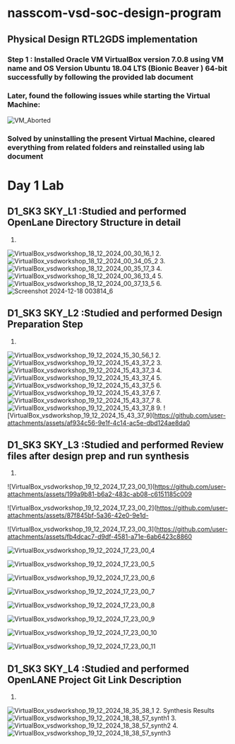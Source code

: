 # nasscom-vsd-soc-design-program
## Physical Design RTL2GDS implementation 
### Step 1 : Installed Oracle VM VirtualBox version 7.0.8 using VM name and OS Version Ubuntu 18.04 LTS (Bionic Beaver ) 64-bit successfully by following the provided lab document
### Later, found the following issues while starting the Virtual Machine:
![VM_Aborted](https://github.com/user-attachments/assets/64cf09ea-8edb-4f70-aad4-8de1a18f39f6)
### Solved by uninstalling the present Virtual Machine, cleared everything from related folders and reinstalled using lab document

# Day 1 Lab 
## D1_SK3 SKY_L1 :Studied and performed OpenLane Directory Structure in detail
1.
![VirtualBox_vsdworkshop_18_12_2024_00_30_16_1](https://github.com/user-attachments/assets/79f575ff-f907-41c3-bfd0-9888755c69d4) 
2.
![VirtualBox_vsdworkshop_18_12_2024_00_34_05_2](https://github.com/user-attachments/assets/eae4ab0b-1c88-4991-9825-1bb3b0a94866)
3.
![VirtualBox_vsdworkshop_18_12_2024_00_35_17_3](https://github.com/user-attachments/assets/98127662-457b-4e72-acfe-dd456e48dc4d)
4.
![VirtualBox_vsdworkshop_18_12_2024_00_36_13_4](https://github.com/user-attachments/assets/9691ae81-50a3-4c09-baf5-b905d32d563b)
5.
![VirtualBox_vsdworkshop_18_12_2024_00_37_13_5](https://github.com/user-attachments/assets/87bdb362-7daa-434b-80bb-874d08e3bcf3)
6.
![Screenshot 2024-12-18 003814_6](https://github.com/user-attachments/assets/f8d3dd32-6e5a-4766-b0af-75ba3a23df18)

## D1_SK3 SKY_L2 :Studied and performed Design Preparation Step
1.
![VirtualBox_vsdworkshop_19_12_2024_15_30_56_1](https://github.com/user-attachments/assets/4a149e92-ea37-47f1-9a75-007efdae8f9b)
2.
![VirtualBox_vsdworkshop_19_12_2024_15_43_37_2](https://github.com/user-attachments/assets/9aa03f4a-4c07-4806-ae55-7699803cf9c3)
3.  
![VirtualBox_vsdworkshop_19_12_2024_15_43_37_3](https://github.com/user-attachments/assets/6329ceec-ccfe-4b1c-b32b-bbf5aabb3372)
4.   
![VirtualBox_vsdworkshop_19_12_2024_15_43_37_4](https://github.com/user-attachments/assets/c2d60cd8-be90-422f-a582-157a8c1d5fa2)
5.
![VirtualBox_vsdworkshop_19_12_2024_15_43_37_5](https://github.com/user-attachments/assets/e6219273-0edf-48b9-ad3a-16e2e2d109e5)
6.
![VirtualBox_vsdworkshop_19_12_2024_15_43_37_6](https://github.com/user-attachments/assets/326d3718-1c08-41bd-a805-8a33aceb8f90)
7.
![VirtualBox_vsdworkshop_19_12_2024_15_43_37_7](https://github.com/user-attachments/assets/5d83b756-f5ac-444c-88d0-2c9e806876a7)
8.
![VirtualBox_vsdworkshop_19_12_2024_15_43_37_8](https://github.com/user-attachments/assets/365aa4dc-fa9c-4736-a679-8d7e6cd8cba8)
9.
![VirtualBox_vsdworkshop_19_12_2024_15_43_37_9](https://github.com/user-attachments/assets/af934c56-9e1f-4c14-ac5e-dbd124ae8da0

## D1_SK3 SKY_L3 :Studied and performed Review files after design prep and run synthesis
1.
![VirtualBox_vsdworkshop_19_12_2024_17_23_00_1](https://github.com/user-attachments/assets/199a9b81-b6a2-483c-ab08-c6151185c009

![VirtualBox_vsdworkshop_19_12_2024_17_23_00_2](https://github.com/user-attachments/assets/87f845bf-5a36-42e0-9e1d-

![VirtualBox_vsdworkshop_19_12_2024_17_23_00_3](https://github.com/user-attachments/assets/fb4dcac7-d9df-4581-a71e-6ab6423c8860

![VirtualBox_vsdworkshop_19_12_2024_17_23_00_4](https://github.com/user-attachments/assets/0beb3481-a9e9-45cb-b0f6-52580414aac5)

![VirtualBox_vsdworkshop_19_12_2024_17_23_00_5](https://github.com/user-attachments/assets/1beb9e95-2f4b-4c4f-ba30-1c3353806854)

![VirtualBox_vsdworkshop_19_12_2024_17_23_00_6](https://github.com/user-attachments/assets/7f2102a4-9faa-4957-81a2-9cedcf206193)

![VirtualBox_vsdworkshop_19_12_2024_17_23_00_7](https://github.com/user-attachments/assets/80451bc3-b0b9-4739-b379-1c9011426e7b)

![VirtualBox_vsdworkshop_19_12_2024_17_23_00_8](https://github.com/user-attachments/assets/0b5e17c7-7ef2-4a82-b0b3-e37cca249724)

![VirtualBox_vsdworkshop_19_12_2024_17_23_00_9](https://github.com/user-attachments/assets/9bfb2fb9-b86f-4d1d-845c-ec3264599862)

![VirtualBox_vsdworkshop_19_12_2024_17_23_00_10](https://github.com/user-attachments/assets/629a9330-bc3f-4355-b81b-1b6006177ed5)

![VirtualBox_vsdworkshop_19_12_2024_17_23_00_11](https://github.com/user-attachments/assets/69ffcd0a-2ecc-42f3-ab4f-9cb3f7d9daf3)

## D1_SK3 SKY_L4 :Studied and performed OpenLANE Project Git Link Description
1.
![VirtualBox_vsdworkshop_19_12_2024_18_35_38_1](https://github.com/user-attachments/assets/1f1cb923-58a8-44bf-8441-9229d7dae9b6)
2. Synthesis Results
![VirtualBox_vsdworkshop_19_12_2024_18_38_57_synth1](https://github.com/user-attachments/assets/ae82c127-88e1-4ad5-8f8c-1aff891c8a19)
3.
![VirtualBox_vsdworkshop_19_12_2024_18_38_57_synth2](https://github.com/user-attachments/assets/f430b6cb-04fb-4964-954f-c0917754618a)
4.
![VirtualBox_vsdworkshop_19_12_2024_18_38_57_synth3](https://github.com/user-attachments/assets/f771fe9f-9c14-4a51-9f5c-1e0b5804cad6)






